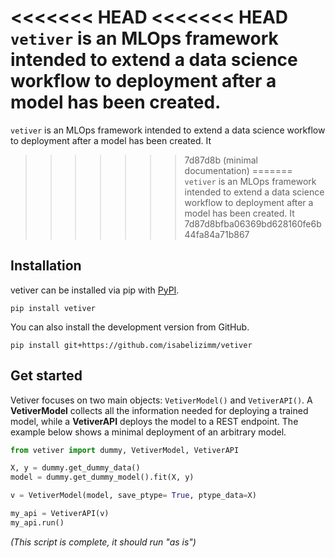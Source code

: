 <<<<<<< HEAD
<<<<<<< HEAD
`vetiver` is an MLOps framework intended to extend a data science workflow to deployment after a model has been created.
=======
`vetiver` is an MLOps framework intended to extend a data science workflow to deployment after a model has been created. It
>>>>>>> 7d87d8b (minimal documentation)
=======
`vetiver` is an MLOps framework intended to extend a data science workflow to deployment after a model has been created. It
>>>>>>> 7d87d8bfba06369bd628160fe6b44fa84a71b867

## Installation

vetiver can be installed via pip with [PyPI](https://pypi.org/project/vetiver/).

`pip install vetiver`

You can also install the development version from GitHub.

`pip install git+https://github.com/isabelizimm/vetiver`

## Get started

Vetiver focuses on two main objects: `VetiverModel()` and `VetiverAPI()`. A **VetiverModel** collects all the information needed for deploying a trained model, while a **VetiverAPI** deploys the model to a REST endpoint. The example below shows a minimal deployment of an arbitrary model.

```python
from vetiver import dummy, VetiverModel, VetiverAPI

X, y = dummy.get_dummy_data()
model = dummy.get_dummy_model().fit(X, y)

v = VetiverModel(model, save_ptype= True, ptype_data=X)

my_api = VetiverAPI(v)
my_api.run()
```
_(This script is complete, it should run "as is")_
